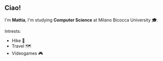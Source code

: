 ## Ciao! 

I'm **Mattia**, I'm studying **Computer Science** at Milano Bicocca University 🎓. 

Intrests:
- Hike 🥾
- Travel 🗺️
- Videogames 🎮
